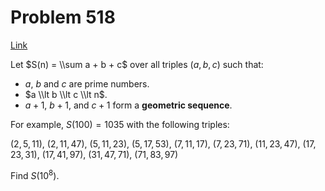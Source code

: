 # Problem 518

[Link](https://projecteuler.net/problem=518)

Let $S(n) = \\sum a + b + c$ over all triples $(a, b, c)$ such that:

*   $a$, $b$ and $c$ are prime numbers.
*   $a \\lt b \\lt c \\lt n$.
*   $a+1$, $b+1$, and $c+1$ form a **geometric sequence**.

For example, $S(100) = 1035$ with the following triples: 

$(2, 5, 11)$, $(2, 11, 47)$, $(5, 11, 23)$, $(5, 17, 53)$, $(7, 11, 17)$, $(7, 23, 71)$, $(11, 23, 47)$, $(17, 23, 31)$, $(17, 41, 97)$, $(31, 47, 71)$, $(71, 83, 97)$

Find $S(10^8)$.